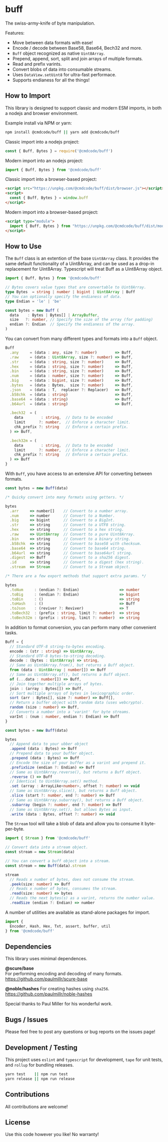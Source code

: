 # buff

The swiss-army-knife of byte manipulation.

Features:
 * Move between data formats with ease!
 * Encode / decode between Base58, Base64, Bech32 and more.
 * `Buff` object recognized as native `Uint8Array`.
 * Prepend, append, sort, split and join arrays of multiple formats.
 * Read and prefix varints.
 * Convert blobs of data into consumable streams.
 * Uses `DataView.setUint8` for ultra-fast performace.
 * Supports endianess for all the things!

## How to Import

This library is designed to support classic and modern ESM imports, in both a nodejs and browser environment.

Example install via NPM or yarn:

```bash
npm install @cmdcode/buff || yarn add @cmdcode/buff
```

Classic import into a nodejs project:

```ts
const { Buff, Bytes } = require('@cmdcode/buff')
```

Modern import into an nodejs project:

```ts
import { Buff, Bytes } from '@cmdcode/buff'
```

Classic import into a browser-based project:

```html
<script src="https://unpkg.com/@cmdcode/buff/dist/browser.js"></script>
<script>
  const { Buff, Bytes } = window.buff
</script>
```

Modern import into a browser-based project:

```html
<script type="module">
  import { Buff, Bytes } from "https://unpkg.com/@cmdcode/buff/dist/module.mjs" 
</script>
```

## How to Use

The `Buff` class is an extention of the base `Uint8Array` class. It provides the same default functionality of a Uint8Array, and can be used as a drop-in replacement for Uint8Array. Typescript will treat Buff as a Uint8Array object.

```ts
import { Buff, Bytes } from '@cmdcode/buff'

// Bytes covers value types that are convertable to Uint8Array.
type Bytes  = string | number | bigint | Uint8Array | Buff
// You can optionally specify the endianess of data.
type Endian = 'le' | 'be'

const bytes = new Buff (
  data    : Bytes | Bytes[] | ArrayBuffer,  
  size   ?: number, // Specify the size of the array (for padding)
  endian ?: Endian  // Specify the endianess of the array.
)

```
You can convert from many different types and formats into a `Buff` object.

```ts
Buff
  .any     = (data : any, size ?: number)        => Buff,
  .raw     = (data : Uint8Array, size ?: number) => Buff,
  .str     = (data : string, size ?: number)     => Buff,
  .hex     = (data : string, size ?: number)     => Buff,
  .bin     = (data : string, size ?: number)     => Buff,
  .num     = (data : number, size ?: number)     => Buff,
  .big     = (data : bigint, size ?: number)     => Buff,
  .bytes   = (data : Bytes,  size ?: number)     => Buff,
  .json    = (data : T,  replacer ?: Replacer)   => Buff,
  .b58chk  = (data : string)                     => Buff,
  .base64  = (data : string)                     => Buff,
  .b64url  = (data : string)                     => Buff,

  .bech32  = (
    data        : string,  // Data to be encoded
    limit      ?: number,  // Enforce a character limit.
    chk_prefix ?: string   // Enforce a certain prefix.
  ) => Buff,

  .bech32m = (
    data        : string,  // Data to be encoded
    limit      ?: number,  // Enforce a character limit.
    chk_prefix ?: string   // Enforce a certain prefix.
  ) => Buff
}
```

With `Buff`, you have access to an extensive API for converting between formats.

```ts
const bytes = new Buff(data)

/* Quicky convert into many formats using getters. */

bytes
  .arr     => number[]    // Convert to a number array.
  .num     => number      // Convert to a Number.
  .big     => bigint      // Convert to a BigInt.
  .str     => string      // Convert to a UTF8 string.
  .hex     => string      // Convert to a hex string.
  .raw     => Uint8Array  // Convert to a pure Uint8Array.
  .bin     => string      // Convert to a binary string.
  .b58chk  => string      // Convert to base58 with checksum.
  .base64  => string      // Convert to base64 string.
  .b64url  => string      // Convert to base64url string.
  .digest  => Buff        // Convert to a sha256 digest.
  .id      => string      // Convert to a digest (hex string).
  .stream  => Stream      // Convert to a Stream object.

/* There are a few export methods that support extra params. */

bytes
  .toNum     : (endian ?: Endian)                  => number
  .toBig     : (endian ?: Endian)                  => bigint
  .toBin     : ()                                  => string
  .toHash    : ()                                  => Buff
  .toJson    : (reviver ?: Reviver)                => T
  .toBech32  : (prefix : string, limit ?: number)  => string
  .toBech32m : (prefix : string, limit ?: number)  => string
```

In addition to format conversion, you can perform many other convenient tasks.

```ts
Buff = {
  // Standard UTF-8 string-to-bytes encoding.
  encode : (str : string) => Uint8Array,
  // Standard UTF-8 bytes-to-string decoding.
  decode : (bytes : Uint8Array) => string,
  // Same as Uint8Array.from(), but returns a Buff object.
  from (data : Uint8Array | number[]) => Buff
  // Same as Uint8Array.of(), but returns a Buff object.
  of (...data : number[]) => Buff,
  // Join together multiple arrays of bytes.
  join : (array : Bytes[]) => Buff,
  // Sort multiple arrays of bytes in lexicographic order.
  sort (arr : Bytes[], size ?: number) => Buff[],
  // Return a buffer object with random data (uses webcrypto).
  random (size : number) => Buff,
  // Converts a number into a 'varint' for byte streams.
  varInt : (num : number, endian ?: Endian) => Buff
}

const bytes = new Buff(data)

bytes
  // Append data to your ubber object
  .append (data : Bytes) => Buff
  // Prepend data to your buffer object.
  .prepend (data : Bytes) => Buff
  // Encode the size of your buffer as a varint and prepend it.
  .prefixSize (endian ?: Endian) => Buff
  // Same as Uint8Array.reverse(), but returns a Buff object.
  .reverse () => Buff
  // Identical to Uint8Array.set() method.
  .set (array : ArrayLike<number>, offset ?: number) => void
  // Same as Uint8Array.slice(), but returns a Buff object.
  .slice (start ?: number, end ?: number) => Buff
  // Same as Uint8Array.subarray(), but returns a Buff object.
  .subarray (begin ?: number, end ?: number) => Buff
  // Same as Uint8Array.set(), but allows Bytes as input.
  .write (data : Bytes, offset ?: number) => void
```

The `Stream` tool will take a blob of data and allow you to consume it byte-per-byte.

```ts
import { Stream } from '@cmdcode/buff'

// Convert data into a stream object.
const stream = new Stream(data)

// You can convert a buff object into a stream.
const stream = new Buff(data).stream

stream
  // Reads x number of bytes, does not consume the stream.
  .peek(size: number) => Buff
  // Reads x number of bytes, consumes the stream.
  .read(size: number) => bytes
  // Reads the next bytes(s) as a varint, returns the number value.
  .readSize (endian ?: Endian) => number
```

A number of utilities are available as stand-alone packages for import.

```ts
import {
  Encoder, Hash, Hex, Txt, assert, buffer, util
} from '@cmdcode/buff'
```

## Dependencies

This library uses minimal dependences.

**@scure/base**  
For performing encoding and decoding of many formats.  
https://github.com/paulmillr/scure-base

**@noble/hashes**
For creating hashes using `sha256`.  
https://github.com/paulmillr/noble-hashes

Special thanks to Paul Miller for his wonderful work.

## Bugs / Issues

Please feel free to post any questions or bug reports on the issues page!

## Development / Testing

This project uses `eslint` and `typescript` for development, `tape` for unit tests, and `rollup` for bundling releases.

```bash
yarn test    || npm run test
yarn release || npm run release
```

## Contributions

All contributions are welcome!

## License

Use this code however you like! No warranty!
